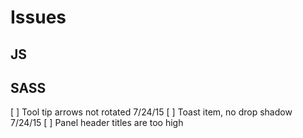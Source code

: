 # Issues

## JS

## SASS
[ ] Tool tip arrows not rotated 7/24/15
[ ] Toast item, no drop shadow 7/24/15
[ ] Panel header titles are too high